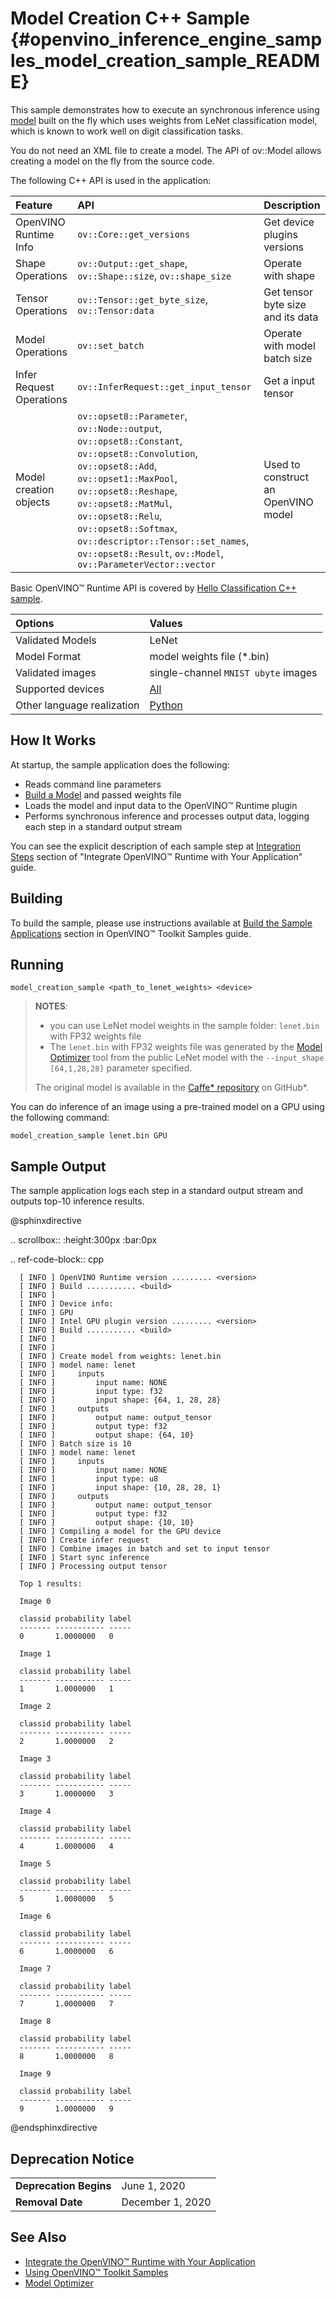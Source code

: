 # Model Creation C++ Sample {#openvino_inference_engine_samples_model_creation_sample_README}

This sample demonstrates how to execute an synchronous inference using [model](../../../docs/OV_Runtime_UG/model_representation.md) built on the fly which uses weights from LeNet classification model, which is known to work well on digit classification tasks.

You do not need an XML file to create a model. The API of ov::Model allows creating a model on the fly from the source code.

The following C++ API is used in the application:

| Feature | API | Description |
| :--- | :--- | :--- |
| OpenVINO Runtime Info | `ov::Core::get_versions` | Get device plugins versions |
| Shape Operations | `ov::Output::get_shape`, `ov::Shape::size`, `ov::shape_size`| Operate with shape |
| Tensor Operations | `ov::Tensor::get_byte_size`, `ov::Tensor:data` | Get tensor byte size and its data |
| Model Operations | `ov::set_batch` | Operate with model batch size |
| Infer Request Operations | `ov::InferRequest::get_input_tensor` | Get a input tensor |
| Model creation objects | `ov::opset8::Parameter`, `ov::Node::output`, `ov::opset8::Constant`, `ov::opset8::Convolution`, `ov::opset8::Add`, `ov::opset1::MaxPool`, `ov::opset8::Reshape`, `ov::opset8::MatMul`, `ov::opset8::Relu`, `ov::opset8::Softmax`, `ov::descriptor::Tensor::set_names`, `ov::opset8::Result`, `ov::Model`, `ov::ParameterVector::vector` | Used to construct an OpenVINO model |

Basic OpenVINO™ Runtime API is covered by [Hello Classification C++ sample](../hello_classification/README.md).

| Options | Values |
| :--- | :--- |
| Validated Models | LeNet |
| Model Format | model weights file (\*.bin) |
| Validated images | single-channel `MNIST ubyte` images |
| Supported devices | [All](../../../docs/OV_Runtime_UG/supported_plugins/Supported_Devices.md) |
| Other language realization | [Python](../../../samples/python/model_creation_sample/README.md) |

## How It Works

At startup, the sample application does the following:
- Reads command line parameters
- [Build a Model](../../../docs/OV_Runtime_UG/model_representation.md) and passed weights file
- Loads the model and input data to the OpenVINO™ Runtime plugin
- Performs synchronous inference and processes output data, logging each step in a standard output stream

You can see the explicit description of each sample step at [Integration Steps](../../../docs/OV_Runtime_UG/integrate_with_your_application.md) section of "Integrate OpenVINO™ Runtime with Your Application" guide.

## Building

To build the sample, please use instructions available at [Build the Sample Applications](../../../docs/OV_Runtime_UG/Samples_Overview.md) section in OpenVINO™ Toolkit Samples guide.

## Running

```
model_creation_sample <path_to_lenet_weights> <device>
```

> **NOTES**:
>
> - you can use LeNet model weights in the sample folder: `lenet.bin` with FP32 weights file
> - The `lenet.bin` with FP32 weights file was generated by the [Model Optimizer](../../../docs/MO_DG/Deep_Learning_Model_Optimizer_DevGuide.md) tool from the public LeNet model with the `--input_shape [64,1,28,28]` parameter specified.
>
> The original model is available in the [Caffe* repository](https://github.com/BVLC/caffe/tree/master/examples/mnist) on GitHub\*.


You can do inference of an image using a pre-trained model on a GPU using the following command:

```
model_creation_sample lenet.bin GPU
```

## Sample Output

The sample application logs each step in a standard output stream and outputs top-10 inference results.

@sphinxdirective

.. scrollbox::
   :height:300px
   :bar:0px

   .. ref-code-block:: cpp
   
      [ INFO ] OpenVINO Runtime version ......... <version>
      [ INFO ] Build ........... <build>
      [ INFO ]
      [ INFO ] Device info:
      [ INFO ] GPU
      [ INFO ] Intel GPU plugin version ......... <version>
      [ INFO ] Build ........... <build>
      [ INFO ]
      [ INFO ]
      [ INFO ] Create model from weights: lenet.bin
      [ INFO ] model name: lenet
      [ INFO ]     inputs
      [ INFO ]         input name: NONE
      [ INFO ]         input type: f32
      [ INFO ]         input shape: {64, 1, 28, 28}
      [ INFO ]     outputs
      [ INFO ]         output name: output_tensor
      [ INFO ]         output type: f32
      [ INFO ]         output shape: {64, 10}
      [ INFO ] Batch size is 10
      [ INFO ] model name: lenet
      [ INFO ]     inputs
      [ INFO ]         input name: NONE
      [ INFO ]         input type: u8
      [ INFO ]         input shape: {10, 28, 28, 1}
      [ INFO ]     outputs
      [ INFO ]         output name: output_tensor
      [ INFO ]         output type: f32
      [ INFO ]         output shape: {10, 10}
      [ INFO ] Compiling a model for the GPU device
      [ INFO ] Create infer request
      [ INFO ] Combine images in batch and set to input tensor
      [ INFO ] Start sync inference
      [ INFO ] Processing output tensor
   
      Top 1 results:
   
      Image 0
   
      classid probability label
      ------- ----------- -----
      0       1.0000000   0
   
      Image 1
   
      classid probability label
      ------- ----------- -----
      1       1.0000000   1
   
      Image 2
   
      classid probability label
      ------- ----------- -----
      2       1.0000000   2
   
      Image 3
   
      classid probability label
      ------- ----------- -----
      3       1.0000000   3
   
      Image 4
   
      classid probability label
      ------- ----------- -----
      4       1.0000000   4
   
      Image 5
   
      classid probability label
      ------- ----------- -----
      5       1.0000000   5
   
      Image 6
   
      classid probability label
      ------- ----------- -----
      6       1.0000000   6
   
      Image 7
   
      classid probability label
      ------- ----------- -----
      7       1.0000000   7
   
      Image 8
   
      classid probability label
      ------- ----------- -----
      8       1.0000000   8
   
      Image 9
   
      classid probability label
      ------- ----------- -----
      9       1.0000000   9


@endsphinxdirective

## Deprecation Notice

<table>
  <tr>
    <td><strong>Deprecation Begins</strong></td>
    <td>June 1, 2020</td>
  </tr>
  <tr>
    <td><strong>Removal Date</strong></td>
    <td>December 1, 2020</td>
  </tr>
</table>

## See Also

- [Integrate the OpenVINO™ Runtime with Your Application](../../../docs/OV_Runtime_UG/integrate_with_your_application.md)
- [Using OpenVINO™ Toolkit Samples](../../../docs/OV_Runtime_UG/Samples_Overview.md)
- [Model Optimizer](../../../docs/MO_DG/Deep_Learning_Model_Optimizer_DevGuide.md)
